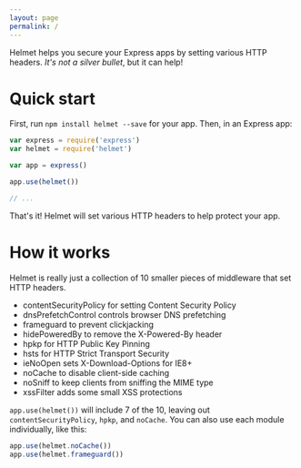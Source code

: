 ```yaml
---
layout: page
permalink: /
---
```

Helmet helps you secure your Express apps by setting various HTTP headers. *It's not a silver bullet*, but it can help!

Quick start
===========

First, run `npm install helmet --save` for your app. Then, in an Express app:

```javascript
var express = require('express')
var helmet = require('helmet')

var app = express()

app.use(helmet())

// ...
```

That's it! Helmet will set various HTTP headers to help protect your app.

How it works
============

Helmet is really just a collection of 10 smaller pieces of middleware that set HTTP headers.

* contentSecurityPolicy for setting Content Security Policy
* dnsPrefetchControl controls browser DNS prefetching
* frameguard to prevent clickjacking
* hidePoweredBy to remove the X-Powered-By header
* hpkp for HTTP Public Key Pinning
* hsts for HTTP Strict Transport Security
* ieNoOpen sets X-Download-Options for IE8+
* noCache to disable client-side caching
* noSniff to keep clients from sniffing the MIME type
* xssFilter adds some small XSS protections

`app.use(helmet())` will include 7 of the 10, leaving out `contentSecurityPolicy`, `hpkp`, and `noCache`. You can also use each module individually, like this:

```javascript
app.use(helmet.noCache())
app.use(helmet.frameguard())
```
